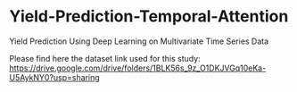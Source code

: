 # Yield-Prediction-Temporal-Attention
Yield Prediction Using Deep Learning on Multivariate Time Series Data

Please find here the dataset link used for this study: https://drive.google.com/drive/folders/1BLK56s_9z_O1DKJVGq10eKa-U5AykNY0?usp=sharing 

